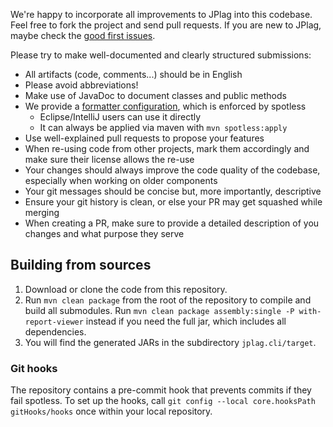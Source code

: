 We're happy to incorporate all improvements to JPlag into this codebase. Feel free to fork the project and send pull requests.
If you are new to JPlag, maybe check the [good first issues](https://github.com/jplag/jplag/issues?q=is%3Aissue+is%3Aopen+label%3A%22good+first+issue%22).

Please try to make well-documented and clearly structured submissions:
* All artifacts (code, comments...) should be in English
* Please avoid abbreviations!
* Make use of JavaDoc to document classes and public methods
* We provide a [formatter configuration](https://github.com/jplag/JPlag/blob/master/formatter.xml), which is enforced by spotless
    * Eclipse/IntelliJ users can use it directly
    * It can always be applied via maven with `mvn spotless:apply`
* Use well-explained pull requests to propose your features
* When re-using code from other projects, mark them accordingly and make sure their license allows the re-use
* Your changes should always improve the code quality of the codebase, especially when working on older components
* Your git messages should be concise but, more importantly, descriptive
* Ensure your git history is clean, or else your PR may get squashed while merging
* When creating a PR, make sure to provide a detailed description of you changes and what purpose they serve

## Building from sources 
1. Download or clone the code from this repository.
2. Run `mvn clean package` from the root of the repository to compile and build all submodules.
   Run `mvn clean package assembly:single -P with-report-viewer` instead if you need the full jar, which includes all dependencies.
3. You will find the generated JARs in the subdirectory `jplag.cli/target`.

### Git hooks

The repository contains a pre-commit hook that prevents commits if they fail spotless.
To set up the hooks, call `git config --local core.hooksPath gitHooks/hooks` once within your local repository.

